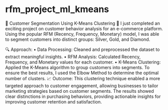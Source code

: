 # rfm_project_ml_kmeans

🚀 Customer Segmentation Using K-Means Clustering 🚀
I just completed an exciting project on customer behavior analysis for an e-commerce platform. Using the popular RFM (Recency, Frequency, Monetary) model, I was able to segment customers into distinct groups: Silver, Gold, and Diamond.

🔍 Approach:
•	Data Processing: Cleaned and preprocessed the dataset to extract meaningful insights.
•	RFM Analysis: Calculated Recency, Frequency, and Monetary values for each customer.
•	K-Means Clustering: Applied the K-Means algorithm to group customers into segments. To ensure the best results, I used the Elbow Method to determine the optimal number of clusters.
📈 Outcome: This clustering technique enabled a more targeted approach to customer engagement, allowing businesses to tailor marketing strategies based on customer segments. The results showed clear distinctions in purchasing behaviors, providing actionable insights for improving customer retention and satisfaction.
